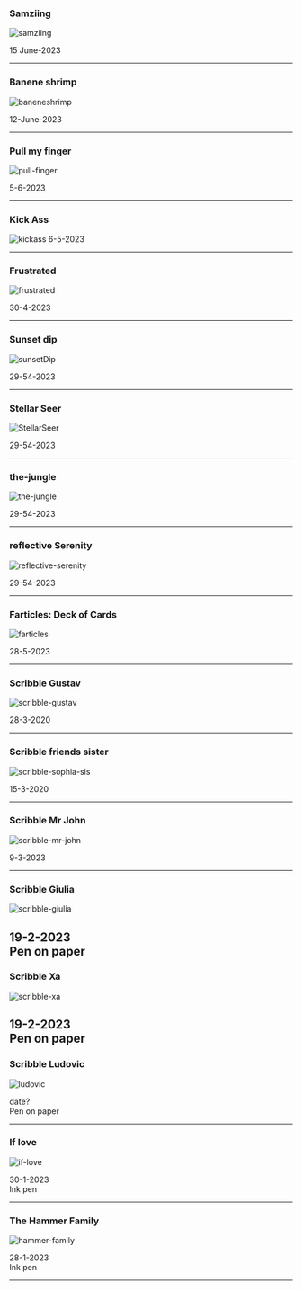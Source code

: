 ### Samziing

![samziing](../images/samziing.png)

15 June-2023

---

### Banene shrimp

![baneneshrimp](../images/banene-shrimp.png)

12-June-2023

---
### Pull my finger

![pull-finger](../images/pull-finger.PNG)

5-6-2023

---

### Kick Ass

![kickass](../images/kickass.gif)
6-5-2023

---

### Frustrated

![frustrated](../images/frustrated.png)

30-4-2023

---

### Sunset dip

![sunsetDip](../images/sunset-dip.JPG)

29-54-2023

---

### Stellar Seer

![StellarSeer](../images/StellarSeer.PNG)

29-54-2023

---

### the-jungle

![the-jungle](../images/the-jungle.PNG)

29-54-2023

---

### reflective Serenity

![reflective-serenity](../images/reflective-serenity.JPG)

29-54-2023

---
### Farticles: Deck of Cards

![farticles](../images/farticles.jpg)

28-5-2023

---

### Scribble Gustav

![scribble-gustav](../images/scribble-gustav.PNG)

28-3-2020

---

### Scribble friends sister

![scribble-sophia-sis](../images/sophia-sis.PNG)

15-3-2020

---

### Scribble Mr John

![scribble-mr-john](../images/mr-john.PNG)

9-3-2023

---

### Scribble Giulia

![scribble-giulia](../images/scribble-giulia.jpg)

19-2-2023  
Pen on paper
---


### Scribble Xa

![scribble-xa](../images/scribble-xa.jpg)

19-2-2023  
Pen on paper
---

### Scribble Ludovic

![ludovic](../images/ludovic.jpg)

date?  
Pen on paper

---

### If love

![if-love](../images/if-love.png)

30-1-2023  
Ink pen

---
### The Hammer Family

![hammer-family](../images/hammer-family.png)

28-1-2023  
Ink pen

---